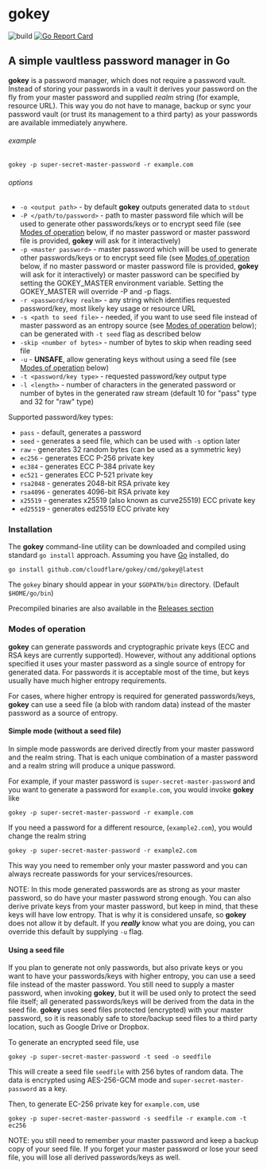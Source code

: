 # gokey

![build](https://github.com/cloudflare/gokey/actions/workflows/ci.yml/badge.svg)
[![Go Report Card](https://goreportcard.com/badge/github.com/cloudflare/gokey)](https://goreportcard.com/report/github.com/cloudflare/gokey)

## A simple vaultless password manager in Go

**gokey** is a password manager, which does not require a password vault.
Instead of storing your passwords in a vault it derives your password on the
fly from your master password and supplied _realm_ string (for example,
resource URL). This way you do not have to manage, backup or sync your password
vault (or trust its management to a third party) as your passwords are
available immediately anywhere.

###### example
```
gokey -p super-secret-master-password -r example.com
```

###### options

  - `-o <output path>` - by default **gokey** outputs generated data to
  `stdout`
  - `-P </path/to/password>` - path to master password file which will be used
  to generate other passwords/keys or to encrypt seed file (see [Modes of
  operation](#modes-of-operation) below, if no master password or master
  password file is provided, **gokey** will ask for it interactively)
  - `-p <master password>` - master password which will be used to generate
  other passwords/keys or to encrypt seed file (see [Modes of
  operation](#modes-of-operation) below, if no master password or master
  password file is provided, **gokey** will ask for it interactively) or master
  password can be specified by setting the GOKEY_MASTER environment variable.
  Setting the GOKEY_MASTER will override -P and -p flags.
  - `-r <password/key realm>` - any string which identifies requested
  password/key, most likely key usage or resource URL
  - `-s <path to seed file>` - needed, if you want to use seed file instead of
  master password as an entropy source (see [Modes of
  operation](#modes-of-operation) below); can be generated with `-t seed` flag
  as described below
  - `-skip <number of bytes>` - number of bytes to skip when reading seed file
  - `-u` - **UNSAFE**, allow generating keys without using a seed file (see
  [Modes of operation](#modes-of-operation) below)
  - `-t <password/key type>` - requested password/key output type
  - `-l <length>` - number of characters in the generated password or number of
  bytes in the generated raw stream (default 10 for "pass" type and 32 for
  "raw" type)

Supported password/key types:
  * `pass` - default, generates a password
  * `seed` - generates a seed file, which can be used with `-s` option later
  * `raw` - generates 32 random bytes (can be used as a symmetric key)
  * `ec256` - generates ECC P-256 private key
  * `ec384` - generates ECC P-384 private key
  * `ec521` - generates ECC P-521 private key
  * `rsa2048` - generates 2048-bit RSA private key
  * `rsa4096` - generates 4096-bit RSA private key
  * `x25519` - generates x25519 (also known as curve25519) ECC private key
  * `ed25519` - generates ed25519 ECC private key

### Installation

The **gokey** command-line utility can be downloaded and compiled using standard
`go install` approach. Assuming you have [Go](https://golang.org/doc/install)
installed, do
```
go install github.com/cloudflare/gokey/cmd/gokey@latest
```
The `gokey` binary should appear in your `$GOPATH/bin` directory. (Default
`$HOME/go/bin`)

Precompiled binaries are also available in the [Releases section](https://github.com/cloudflare/gokey/releases)

### Modes of operation

**gokey** can generate passwords and cryptographic private keys (ECC and RSA
keys are currently supported). However, without any additional options
specified it uses your master password as a single source of entropy for
generated data. For passwords it is acceptable most of the time, but keys
usually have much higher entropy requirements.

For cases, where higher entropy is required for generated passwords/keys,
**gokey** can use a seed file (a blob with random data) instead of the master
password as a source of entropy.

#### Simple mode (without a seed file)

In simple mode passwords are derived directly from your master password and the
realm string. That is each unique combination of a master password and a realm
string will produce a unique password.

For example, if your master password is `super-secret-master-password` and you
want to generate a password for `example.com`, you would invoke **gokey** like
```
gokey -p super-secret-master-password -r example.com
```

If you need a password for a different resource, (`example2.com`), you would
change the realm string
```
gokey -p super-secret-master-password -r example2.com
```
This way you need to remember only your master password and you can always
recreate passwords for your services/resources.

NOTE: In this mode generated passwords are as strong as your master password,
so do have your master password strong enough. You can also derive private keys
from your master password, but keep in mind, that these keys will have low
entropy. That is why it is considered unsafe, so **gokey** does not allow it by
default. If you **_really_** know what you are doing, you can override this
default by supplying `-u` flag.

#### Using a seed file

If you plan to generate not only passwords, but also private keys or you want
to have your passwords/keys with higher entropy, you can use a seed file
instead of the master password. You still need to supply a master password,
when invoking **gokey**, but it will be used only to protect the seed file
itself; all generated passwords/keys will be derived from the data in the seed
file. **gokey** uses seed files protected (encrypted) with your master
password, so it is reasonably safe to store/backup seed files to a third party
location, such as Google Drive or Dropbox.

To generate an encrypted seed file, use
```
gokey -p super-secret-master-password -t seed -o seedfile
```
This will create a seed file `seedfile` with 256 bytes of random data. The data
is encrypted using AES-256-GCM mode and `super-secret-master-password` as a
key.

Then, to generate EC-256 private key for `example.com`, use
```
gokey -p super-secret-master-password -s seedfile -r example.com -t ec256
```

NOTE: you still need to remember your master password and keep a backup copy of
your seed file. If you forget your master password or lose your seed file, you
will lose all derived passwords/keys as well.
